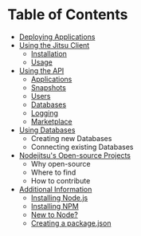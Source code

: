 
# Table of Contents

- [Deploying Applications](#Deploying_Applications)
- [Using the Jitsu Client](#Using_The_Jitsu_Client)
    - [Installation](#Installation)
    - [Usage](#Usage)
- [Using the API](handbook/API.md#Using_The_API)
    - [Applications](handbook/API.md#Applications)
    - [Snapshots](handbook/API.md#Snapshots)
    - [Users](handbook/API.md#Users)
    - [Databases](handbook/API.md#Databases)
    - [Logging](handbook/API.md#Logging)
    - [Marketplace](handbook/API.md#Marketplace)
- [Using Databases](handbook/API.md#Using_Databases)
    - Creating new Databases
    - Connecting existing Databases
- [Nodejitsu's Open-source Projects](#Open_source_Projects)
    - Why open-source
    - Where to find
    - How to contribute
- [Additional Information](#Additional_Information)
    - [Installing Node.js](#Installing_Node)
    - [Installing NPM](#Installing_npm)
    - [New to Node?](#New_to_Node)
    - [Creating a package.json](#Package_Json)

